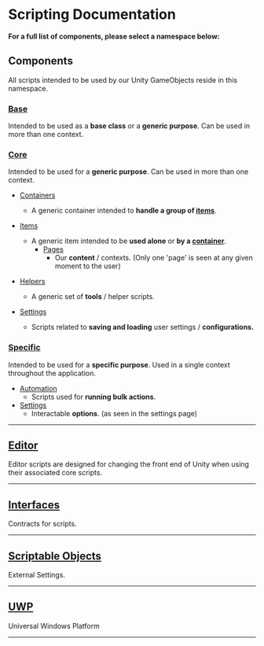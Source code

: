 # Scripting Documentation
**For a full list of components, please select a namespace below:**

## Components
All scripts intended to be used by our Unity GameObjects reside in this namespace.

### [Base](../api/AdrianMiasik.Components.Base.yml)
Intended to be used as a **base class** or a **generic purpose**. Can be used in more than
one context.

### [Core](../api/AdrianMiasik.Components.Core.yml)
Intended to be used for a **generic purpose**. Can be used in more than one context.

- [Containers](../api/AdrianMiasik.Components.Core.Containers.yml)
  - A generic container intended to **handle a group of [items](../api/AdrianMiasik.Components.Core.Items.yml)**.

- [Items](../api/AdrianMiasik.Components.Core.Items.yml)
  - A generic item intended to be **used alone** or **by a [container](../api/AdrianMiasik.Components.Core.Containers.yml)**.
    - [Pages](../api/AdrianMiasik.Components.Core.Items.Pages.yml)
      - Our **content** / contexts. (Only one 'page' is seen at any given moment to the user)

- [Helpers](../api/AdrianMiasik.Components.Core.Helpers.yml)
  - A generic set of **tools** / helper scripts.

- [Settings](../api/AdrianMiasik.Components.Core.Settings.yml)
  - Scripts related to **saving and loading** user settings / **configurations.**

### [Specific](../api/AdrianMiasik.Components.Specific.yml)
Intended to be used for a **specific purpose**. Used in a single context throughout the
application.

- [Automation](../api/AdrianMiasik.Components.Specific.Automation.yml)
  - Scripts used for **running bulk actions**.
- [Settings](../api/AdrianMiasik.Components.Specific.Settings.yml)
  - Interactable **options**. (as seen in the settings page)
  
---

## [Editor](../api/AdrianMiasik.Editor.yml)
Editor scripts are designed for changing the front end of Unity when using their associated core scripts.

---

## [Interfaces](../api/AdrianMiasik.Interfaces.yml)
Contracts for scripts.

---

## [Scriptable Objects](../api/AdrianMiasik.ScriptableObjects.yml)
External Settings.

---

## [UWP](../api/AdrianMiasik.UWP.yml)
Universal Windows Platform

---